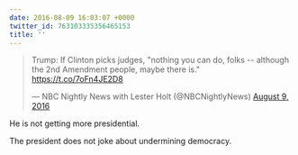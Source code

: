 ```yaml
---
date: 2016-08-09 16:03:07 +0000
twitter_id: 763103335356465153
title: ''
---
```


<blockquote class="twitter-tweet"><p lang="en" dir="ltr">Trump: If Clinton picks judges, &quot;nothing you can do, folks -- although the 2nd Amendment people, maybe there is.&quot; <a href="https://t.co/7oFn4JE2D8">https://t.co/7oFn4JE2D8</a></p>&mdash; NBC Nightly News with Lester Holt (@NBCNightlyNews) <a href="https://twitter.com/NBCNightlyNews/status/763093253260390400?ref_src=twsrc%5Etfw">August 9, 2016</a></blockquote>
<script async src="https://platform.twitter.com/widgets.js" charset="utf-8"></script>

He is not getting more presidential.

The president does not joke about undermining democracy. 
